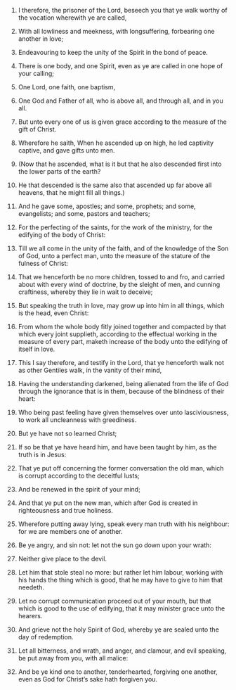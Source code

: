 1. I therefore, the prisoner of the Lord, beseech you that ye walk
worthy of the vocation wherewith ye are called,

2. With all lowliness
and meekness, with longsuffering, forbearing one another in love;

3. Endeavouring to keep the unity of the Spirit in the bond of peace.

4. There is one body, and one Spirit, even as ye are called in one
hope of your calling;

5. One Lord, one faith, one baptism,

6. One
God and Father of all, who is above all, and through all, and in you
all.

7. But unto every one of us is given grace according to the measure
of the gift of Christ.

8. Wherefore he saith, When he ascended up on high, he led captivity
captive, and gave gifts unto men.

9. (Now that he ascended, what is it but that he also descended first
into the lower parts of the earth?

10. He that descended is the same
also that ascended up far above all heavens, that he might fill all
things.)

11. And he gave some, apostles; and some, prophets; and
some, evangelists; and some, pastors and teachers;

12. For the
perfecting of the saints, for the work of the ministry, for the
edifying of the body of Christ:

13. Till we all come in the unity of
the faith, and of the knowledge of the Son of God, unto a perfect man,
unto the measure of the stature of the fulness of Christ:

14. That we
henceforth be no more children, tossed to and fro, and carried about
with every wind of doctrine, by the sleight of men, and cunning
craftiness, whereby they lie in wait to deceive;

15. But speaking the
truth in love, may grow up into him in all things, which is the head,
even Christ:

16. From whom the whole body fitly joined together and
compacted by that which every joint supplieth, according to the
effectual working in the measure of every part, maketh increase of the
body unto the edifying of itself in love.

17. This I say therefore, and testify in the Lord, that ye henceforth
walk not as other Gentiles walk, in the vanity of their mind,

18. Having the understanding darkened, being alienated from the life of
God through the ignorance that is in them, because of the blindness of
their heart:

19. Who being past feeling have given themselves over
unto lasciviousness, to work all uncleanness with greediness.

20. But ye have not so learned Christ;

21. If so be that ye have
heard him, and have been taught by him, as the truth is in Jesus:

22. That ye put off concerning the former conversation the old man, which
is corrupt according to the deceitful lusts;

23. And be renewed in
the spirit of your mind;

24. And that ye put on the new man, which
after God is created in righteousness and true holiness.

25. Wherefore putting away lying, speak every man truth with his
neighbour: for we are members one of another.

26. Be ye angry, and sin not: let not the sun go down upon your
wrath:

27. Neither give place to the devil.

28. Let him that stole steal no more: but rather let him labour,
working with his hands the thing which is good, that he may have to
give to him that needeth.

29. Let no corrupt communication proceed out of your mouth, but that
which is good to the use of edifying, that it may minister grace unto
the hearers.

30. And grieve not the holy Spirit of God, whereby ye are sealed unto
the day of redemption.

31. Let all bitterness, and wrath, and anger, and clamour, and evil
speaking, be put away from you, with all malice:

32. And be ye kind
one to another, tenderhearted, forgiving one another, even as God for
Christ’s sake hath forgiven you.